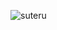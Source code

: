 ![suteru](https://user-images.githubusercontent.com/50895437/103151786-89715480-47c4-11eb-8f74-8d3e49415fce.png)
